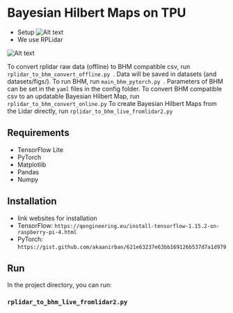 # Bayesian Hilbert Maps on TPU

* Setup
![Alt text](./SURF_setup.jpg)
* We use RPLidar
<!---
#![Alt text](./output/surf_patrick_toy_intersection/_frame0.png?raw=true "Regression Sample")
 -->
![Alt text](./SURFgif2.gif)

To convert rplidar raw data (offline) to BHM compatible csv, run  ```rplidar_to_bhm_convert_offline.py ```. Data will be saved in datasets (and datasets/figs/).
To run BHM, run  ```main_bhm_pytorch.py ```. Parameters of BHM can be set in the ```yaml``` files in the config folder.
To convert BHM compatible csv to an updatable Bayesian Hilbert Map, run 
```rplidar_to_bhm_convert_online.py```
To create Bayesian Hilbert Maps from the Lidar directly, run ```rplidar_to_bhm_live_fromlidar2.py```



## Requirements
- TensorFlow Lite
- PyTorch
- Matplotlib
- Pandas
- Numpy

## Installation 

- link websites for installation
- TensorFlow: `https://qengineering.eu/install-tensorflow-1.15.2-on-raspberry-pi-4.html`
- PyTorch: `https://gist.github.com/akaanirban/621e63237e63bb169126b537d7a1d979`

## Run

In the project directory, you can run:

### `rplidar_to_bhm_live_fromlidar2.py` 


